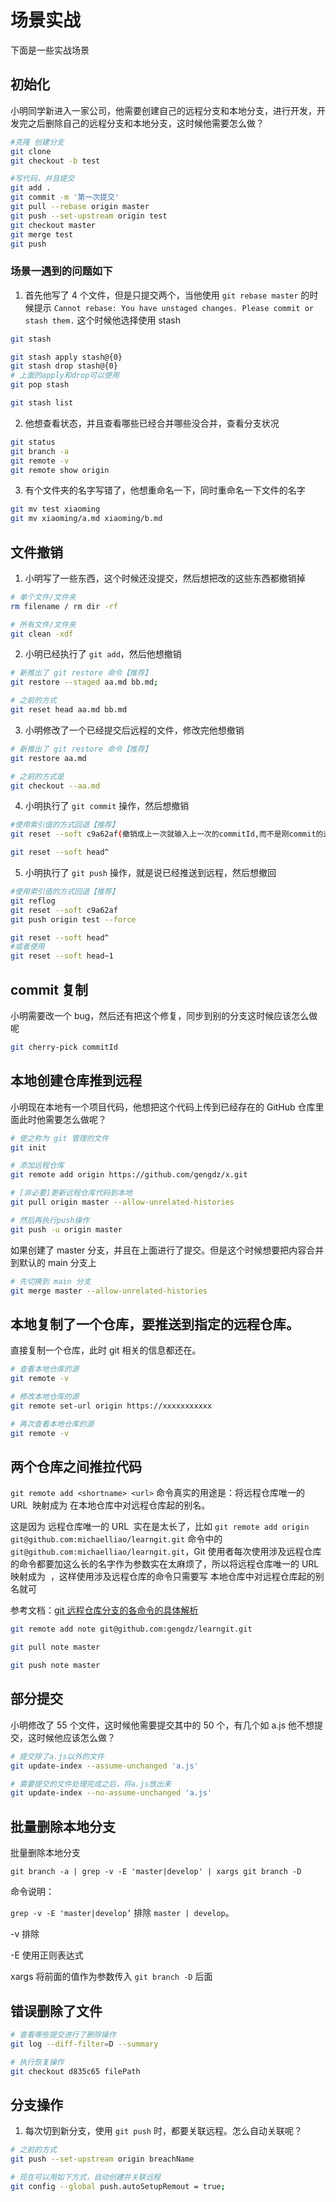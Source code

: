 # 场景实战

下面是一些实战场景

## 初始化

小明同学新进入一家公司，他需要创建自己的远程分支和本地分支，进行开发，开发完之后删除自己的远程分支和本地分支，这时候他需要怎么做？

```bash
#克隆 创建分支
git clone
git checkout -b test

#写代码，并且提交
git add .
git commit -m '第一次提交'
git pull --rebase origin master
git push --set-upstream origin test
git checkout master
git merge test
git push

```

### 场景一遇到的问题如下

1. 首先他写了 4 个文件，但是只提交两个，当他使用 `git rebase master` 的时候提示 `Cannot rebase: You have unstaged changes. Please commit or stash them.` 这个时候他选择使用 stash

```bash
git stash

git stash apply stash@{0}
git stash drop stash@{0}
# 上面的apply和drop可以使用
git pop stash

git stash list

```

2. 他想查看状态，并且查看哪些已经合并哪些没合并，查看分支状况

```bash
git status
git branch -a
git remote -v
git remote show origin
```

3. 有个文件夹的名字写错了，他想重命名一下，同时重命名一下文件的名字

```bash
git mv test xiaoming
git mv xiaoming/a.md xiaoming/b.md
```

## 文件撤销

1. 小明写了一些东西，这个时候还没提交，然后想把改的这些东西都撤销掉

```bash
# 单个文件/文件夹
rm filename / rm dir -rf

# 所有文件/文件夹
git clean -xdf
```

2. 小明已经执行了 `git add`，然后他想撤销

```bash
# 新推出了 git restore 命令【推荐】
git restore --staged aa.md bb.md;

# 之前的方式
git reset head aa.md bb.md
```

3. 小明修改了一个已经提交后远程的文件，修改完他想撤销

```bash
# 新推出了 git restore 命令【推荐】
git restore aa.md

# 之前的方式是
git checkout --aa.md
```

4. 小明执行了 `git commit` 操作，然后想撤销

```bash
#使用索引值的方式回退【推荐】
git reset --soft c9a62af(撤销成上一次就输入上一次的commitId,而不是刚commit的这次Id)

git reset --soft head^
```

5. 小明执行了 `git push` 操作，就是说已经推送到远程，然后想撤回

```bash
#使用索引值的方式回退【推荐】
git reflog
git reset --soft c9a62af
git push origin test --force

git reset --soft head^
#或者使用
git reset --soft head~1
```

## commit 复制

小明需要改一个 bug，然后还有把这个修复，同步到别的分支这时候应该怎么做呢

```bash
git cherry-pick commitId
```

## 本地创建仓库推到远程

小明现在本地有一个项目代码，他想把这个代码上传到已经存在的 GitHub 仓库里面此时他需要怎么做呢？

```bash
# 使之称为 git 管理的文件
git init

# 添加远程仓库
git remote add origin https://github.com/gengdz/x.git

# [非必要]更新远程仓库代码到本地
git pull origin master --allow-unrelated-histories

# 然后再执行push操作
git push -u origin master
```

如果创建了 master 分支，并且在上面进行了提交。但是这个时候想要把内容合并到默认的 main 分支上

```bash
# 先切换到 main 分支
git merge master --allow-unrelated-histories
```

## 本地复制了一个仓库，要推送到指定的远程仓库。

直接复制一个仓库，此时 git 相关的信息都还在。

```bash
# 查看本地仓库的源
git remote -v

# 修改本地仓库的源
git remote set-url origin https://xxxxxxxxxxx

# 再次查看本地仓库的源
git remote -v
```

## 两个仓库之间推拉代码

`git remote add <shortname> <url>` 命令真实的用途是：将远程仓库唯一的 URL<url>  映射成为 在本地仓库中对远程仓库起的别名<shortname>。

这是因为 远程仓库唯一的 URL<url>  实在是太长了，比如 `git remote add origin git@github.com:michaelliao/learngit.git` 命令中的 `git@github.com:michaelliao/learngit.git`，Git 使用者每次使用涉及远程仓库的命令都要加这么长的名字作为参数实在太麻烦了，所以将远程仓库唯一的 URL<url>  映射成为  <shortname>，这样使用涉及远程仓库的命令只需要写 本地仓库中对远程仓库起的别名<shortname>就可

参考文档：[git 远程仓库分支的各命令的具体解析](https://blog.csdn.net/weixin_46119027/article/details/116751955)

```bash
git remote add note git@github.com:gengdz/learngit.git

git pull note master

git push note master
```

## 部分提交

小明修改了 55 个文件，这时候他需要提交其中的 50 个，有几个如 a.js 他不想提交，这时候他应该怎么做？

```bash
# 提交除了a.js以外的文件
git update-index --assume-unchanged 'a.js'

# 需要提交的文件处理完成之后，将a.js放出来
git update-index --no-assume-unchanged 'a.js'

```

## 批量删除本地分支

批量删除本地分支

```shell
git branch -a | grep -v -E 'master|develop' | xargs git branch -D
```

命令说明：

`grep -v -E 'master|develop’` 排除 `master | develop`。

-v 排除

-E 使用正则表达式

xargs 将前面的值作为参数传入 `git branch -D` 后面

## 错误删除了文件

```bash
# 查看哪些提交进行了删除操作
git log --diff-filter=D --summary

# 执行恢复操作
git checkout d835c65 filePath
```

## 分支操作

1. 每次切到新分支，使用 `git push` 时，都要关联远程。怎么自动关联呢？

```bash
# 之前的方式
git push --set-upstream origin breachName

# 现在可以用如下方式，自动创建并关联远程
git config --global push.autoSetupRemout = true;
```

